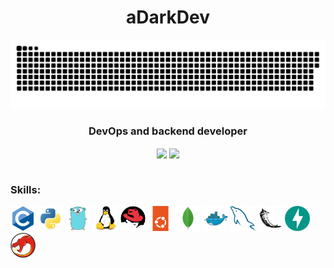 <h1 align="center">aDarkDev</h1>

![Snake animation](snake.svg)

<h3 align="center">DevOps and backend developer</h3>

<div align="center">
  <img src="https://github-readme-stats.vercel.app/api?username=adarkdev&show_icons=true&locale=en&theme=dark" align="center"/>
  <img src="https://github-readme-streak-stats.herokuapp.com/?user=adarkdev&theme=dark" align="center"/>
</div>
<br>

<h3 align="left">Skills:</h3>

<div align="left">
  <img src="https://raw.githubusercontent.com/devicons/devicon/master/icons/c/c-original.svg" alt="c" width="40" height="40"/>
  <img src="https://raw.githubusercontent.com/devicons/devicon/master/icons/python/python-original.svg" alt="python3" width="40" height="40"/>
  <img src="https://raw.githubusercontent.com/devicons/devicon/master/icons/go/go-original.svg" alt="golang" width="40" height="40"/>
  <img src="https://raw.githubusercontent.com/devicons/devicon/master/icons/linux/linux-original.svg" alt="linux" width="40" height="40"/>
  <img src="https://raw.githubusercontent.com/devicons/devicon/master/icons/redhat/redhat-original.svg" alt="redhat" width="40" height="40"/>
  <img src="https://raw.githubusercontent.com/devicons/devicon/master/icons/ubuntu/ubuntu-original.svg" alt="redhat" width="40" height="40"/>
  <img src="https://raw.githubusercontent.com/devicons/devicon/master/icons/mongodb/mongodb-original.svg" alt="mongodb" width="40" height="40"/>
  <img src="https://github.com/devicons/devicon/blob/master/icons/docker/docker-original.svg" alt="docker" width="40" height="40"/>
  <img src="https://github.com/devicons/devicon/blob/master/icons/mysql/mysql-original.svg" alt="mysql" width="40" height="40"/>
  <img src="https://github.com/devicons/devicon/blob/master/icons/flask/flask-original.svg" alt="flask" width="40" height="40"/>
  <img src="https://github.com/devicons/devicon/blob/master/icons/fastapi/fastapi-original.svg" alt="fastapi" width="40" height="40"/>
  <img src="ghidra.svg" alt="ghidra" width="40" height="40"/>
</div>
